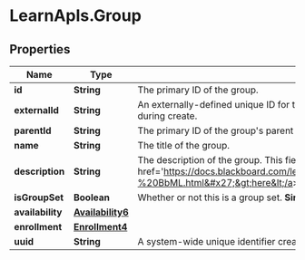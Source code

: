 # LearnApIs.Group

## Properties
Name | Type | Description | Notes
------------ | ------------- | ------------- | -------------
**id** | **String** | The primary ID of the group. | [optional] 
**externalId** | **String** | An externally-defined unique ID for the group. Defaults to a random UUID if not provided during create. | [optional] 
**parentId** | **String** | The primary ID of the group&#x27;s parent group set. | [optional] 
**name** | **String** | The title of the group. | [optional] 
**description** | **String** | The description of the group. This field supports BbML; see &lt;a target&#x3D;&#x27;_blank&#x27; href&#x3D;&#x27;https://docs.blackboard.com/learn/REST/Blackboard%20Markup%20Language%20-%20BbML.html&#x27;&gt;here&lt;/a&gt; for more information. | [optional] 
**isGroupSet** | **Boolean** | Whether or not this is a group set.  **Since**: 3700.1.0 | [optional] 
**availability** | [**Availability6**](Availability6.md) |  | [optional] 
**enrollment** | [**Enrollment4**](Enrollment4.md) |  | [optional] 
**uuid** | **String** | A system-wide unique identifier created by Learn  **Since**: 3700.7.0 | [optional] 

